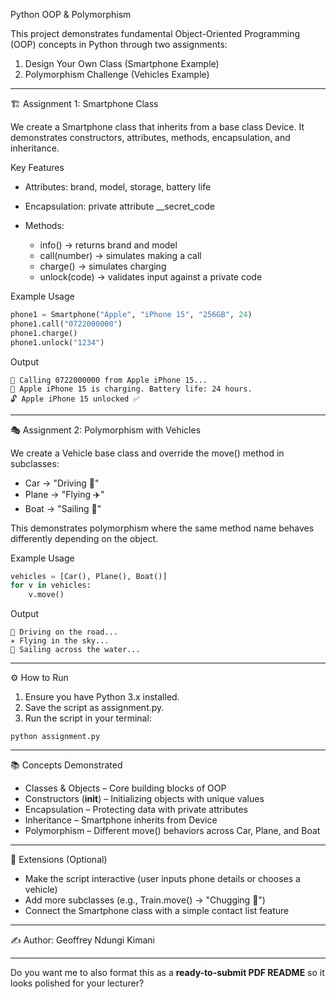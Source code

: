 Python OOP & Polymorphism

This project demonstrates fundamental Object-Oriented Programming (OOP) concepts in Python through two assignments:

1. Design Your Own Class (Smartphone Example)
2. Polymorphism Challenge (Vehicles Example)

---

🏗️ Assignment 1: Smartphone Class

We create a Smartphone class that inherits from a base class Device.
It demonstrates constructors, attributes, methods, encapsulation, and inheritance.

Key Features

* Attributes: brand, model, storage, battery life
* Encapsulation: private attribute \_\_secret\_code
* Methods:

  * info() → returns brand and model
  * call(number) → simulates making a call
  * charge() → simulates charging
  * unlock(code) → validates input against a private code

Example Usage

```python
phone1 = Smartphone("Apple", "iPhone 15", "256GB", 24)
phone1.call("0722000000")
phone1.charge()
phone1.unlock("1234")
```

Output

```
📱 Calling 0722000000 from Apple iPhone 15...
🔋 Apple iPhone 15 is charging. Battery life: 24 hours.
🔓 Apple iPhone 15 unlocked ✅
```

---

🎭 Assignment 2: Polymorphism with Vehicles

We create a Vehicle base class and override the move() method in subclasses:

* Car → "Driving 🚗"
* Plane → "Flying ✈️"
* Boat → "Sailing 🚤"

This demonstrates polymorphism where the same method name behaves differently depending on the object.

Example Usage

```python
vehicles = [Car(), Plane(), Boat()]
for v in vehicles:
    v.move()
```

Output

```
🚗 Driving on the road...
✈️ Flying in the sky...
🚤 Sailing across the water...
```

---

⚙️ How to Run

1. Ensure you have Python 3.x installed.
2. Save the script as assignment.py.
3. Run the script in your terminal:

```
python assignment.py
```

---

📚 Concepts Demonstrated

* Classes & Objects – Core building blocks of OOP
* Constructors (**init**) – Initializing objects with unique values
* Encapsulation – Protecting data with private attributes
* Inheritance – Smartphone inherits from Device
* Polymorphism – Different move() behaviors across Car, Plane, and Boat

---

🚀 Extensions (Optional)

* Make the script interactive (user inputs phone details or chooses a vehicle)
* Add more subclasses (e.g., Train.move() → "Chugging 🚂")
* Connect the Smartphone class with a simple contact list feature

---

✍️ Author: Geoffrey Ndungi Kimani

---

Do you want me to also format this as a **ready-to-submit PDF README** so it looks polished for your lecturer?
